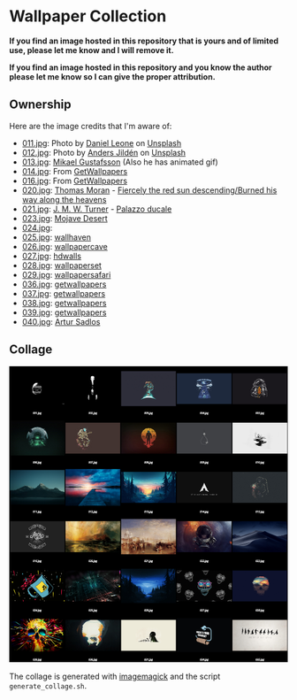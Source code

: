 # Wallpaper Collection

**If you find an image hosted in this repository that is yours and of limited use,
please let me know and I will remove it.**

**If you find an image hosted in this repository and you know the author please
let me know so I can give the proper attribution.**

## Ownership

Here are the image credits that I'm aware of:

- [011.jpg](011.jpg): Photo by [Daniel Leone](https://unsplash.com/@danielleone?utm_source=unsplash&amp;utm_medium=referral&amp;utm_content=creditCopyText) on [Unsplash](https://unsplash.com/s/photos/wallpaper?utm_source=unsplash&amp;utm_medium=referral&amp;utm_content=creditCopyText)
- [012.jpg](012.jpg): Photo by [Anders Jildén](https://unsplash.com/@andersjilden?utm_source=unsplash&utm_medium=referral&utm_content=creditCopyText) on [Unsplash](https://unsplash.com/s/photos/wallpaper?utm_source=unsplash&utm_medium=referral&utm_content=creditCopyText)
- [013.jpg](013.jpg): [Mikael Gustafsson](https://www.instagram.com/mklgustafsson/) (Also he has animated gif)
- [014.jpg](014.jpg): From [GetWallpapers](http://getwallpapers.com/collection/arch-linux-wallpaper)
- [016.jpg](016.jpg): From [GetWallpapers](http://getwallpapers.com/collection/arch-linux-wallpaper)
- [020.jpg](020.jpg): [Thomas Moran](https://en.wikipedia.org/wiki/Thomas_Moran) - [Fiercely the red sun descending/Burned his way along the heavens](https://ncartmuseum.org/art/detail/fiercely_the_red_sun_descending_burned_his_way_along_the_heavens)
- [021.jpg](021.jpg): [J. M. W. Turner](https://en.wikipedia.org/wiki/J._M._W._Turner) - [Palazzo ducale](https://commons.wikimedia.org/wiki/File:Joseph_Mallord_William_Turner_094.jpg)
- [023.jpg](023.jpg): [Mojave Desert]()
- [024.jpg](024.jpg): []()
- [025.jpg](025.jpg): [wallhaven](https://wallhaven.cc/w/z87ppg)
- [026.jpg](026.jpg): [wallpapercave](https://wallpapercave.com/w/wp4870590)
- [027.jpg](027.jpg): [hdwalls](https://hdqwalls.com/wallpaper/3840x2160/cool-monkey-dark-minimal-4k)
- [028.jpg](028.jpg): [wallpaperset](https://wallpaperset.com/w/full/f/9/7/53227.jpg)
- [029.jpg](029.jpg): [wallpapersafari](https://wallpapersafari.com/w/qfRyjZ)
- [036.jpg](036.jpg): [getwallpapers](https://getwallpapers.com/wallpaper/full/7/b/2/1488830-science-fiction-wallpaper-sci-fi-1920x1080-lockscreen.jpg)
- [037.jpg](037.jpg): [getwallpapers](https://getwallpapers.com/wallpaper/full/2/5/4/1488891-science-fiction-wallpaper-sci-fi-1920x1080-for-iphone-5s.jpg)
- [038.jpg](038.jpg): [getwallpapers](https://getwallpapers.com/wallpaper/full/3/3/e/1488836-most-popular-science-fiction-wallpaper-sci-fi-1920x1080.jpg)
- [039.jpg](039.jpg): [getwallpapers](https://getwallpapers.com/wallpaper/full/8/5/8/1488862-science-fiction-wallpaper-sci-fi-2560x1600-for-android-50.jpg)
- [040.jpg](040.jpg): [Artur Sadlos](https://www.artstation.com/artwork/o1yKJ)

## Collage

![all.png](all.png)

The collage is generated with [imagemagick](https://imagemagick.org/) and the script `generate_collage.sh`.
